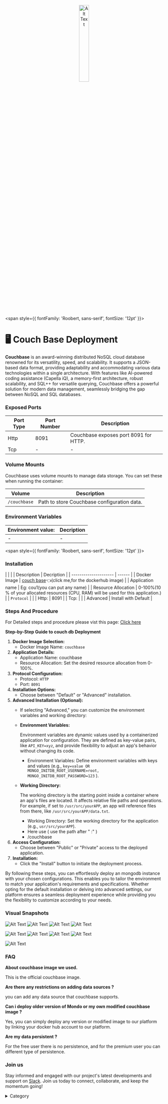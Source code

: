 
<p align="center">
  <img src="/img/dd31.png" alt="Alt Text" width="25%"/>
</p> 

<span style={{ fontFamily: 'Roobert, sans-serif', fontSize: '12pt' }}>

# 🖥 Couch Base Deployment


**Couchbase** is an award-winning distributed NoSQL cloud database renowned for its versatility, speed, and scalability. It supports a JSON-based data format, providing adaptability and accommodating various data technologies within a single architecture. With features like AI-powered coding assistance (Capella iQ), a memory-first architecture, robust scalability, and SQL++ for versatile querying, Couchbase offers a powerful solution for modern data management, seamlessly bridging the gap between NoSQL and SQL databases.

### Exposed Ports

| Port Type | Port Number | Description                               |
| --------- | ----------- | ----------------------------------------- |
| Http      | 8091        | Couchbase exposes port 8091 for HTTP.     |
| Tcp       | -           | -             |

### Volume Mounts

Couchbase uses volume mounts to manage data storage. You can set these when running the container:

| Volume      | Description                                    |
| ----------- | ---------------------------------------------- |
| `/couchbase` | Path to store Couchbase configuration data.    |


### Environment Variables


|   **Environment value:**          | Decription                                                                                                               | 
| --------------------- | ------                                                                                                                   | 
|-       |  -                              |

</span>


<span style={{ fontFamily: 'Roobert, sans-serif', fontSize: '12pt' }}>

### Installation



|                       |                                                                                                                          |
|  Description          | Decription                                                                                                               | 
| --------------------- | ------                                                                                                                   | 
| Docker Image          |  [couch base](https://hub.docker.com/\_/couchbase)👈(click me,for the dockerhub image)                                   |
| Application name      |  Eg: cou1(you can put any name)                                                                                        | 
| Resource Allocation   |  0-100%(10 % of your allocated resources (CPU, RAM) will be used for this application.)                                  | 
| `Protocol`            |                                                                                                                          | 
|  Http:                |  8091                                                                                                                      |
|  Tcp:                 |                                                                                                                          | 
|    Advanced           |    Install with Default                                                                                                  |
                                                                  


### Steps And Procedure&#x20;

For Detailed steps and procedure please vist this page: [Click here](https://techscaleinfinite.github.io/introduction/cloud-float/Steps%20and%20procedure)


**Step-by-Step Guide to couch db Deployment**

1. **Docker Image Selection:**
   * Docker Image Name: `couchbase`
2. **Application Details:**
   * Application Name: couchbase
   * Resource Allocation: Set the desired resource allocation from 0-100%.
3. **Protocol Configuration:**
   * Protocol: `HTTP`
   * Port: `8091`
4. **Installation Options:**
   * Choose between "Default" or "Advanced" installation.
5. **Advanced Installation (Optional):**
   * If selecting "Advanced," you can customize the environment variables and working directory:
   *   **Environment Variables:**

       Environment variables are dynamic values used by a containerized application for configuration. They are defined as key-value pairs, like `API_KEY=xyz`, and provide flexibility to adjust an app's behavior without changing its code.

       * Environment Variables: Define environment variables with keys and values (e.g., `key=value OR MONGO_INITDB_ROOT_USERNAME=root, MONGO_INITDB_ROOT_PASSWORD=123` ).
   *   **Working Directory:**

       The working directory is the starting point inside a container where an app's files are located. It affects relative file paths and operations. For example, if set to `/usr/src/yourAPP`, an app will reference files from there, like `/usr/src/yourAPP/data.txt`.

       * Working Directory: Set the working directory for the application (e.g., `usr/src/yourAPP`).
       * Here use ( use the path after   " :"  )
       * /couchbase
6. **Access Configuration:**
   * Choose between "Public" or "Private" access to the deployed application.
7. **Installation:**
   * Click the "Install" button to initiate the deployment process.

By following these steps, you can effortlessly deploy an mongodb instance with your chosen configurations. This enables you to tailor the environment to match your application's requirements and specifications. Whether opting for the default installation or delving into advanced settings, our platform ensures a seamless deployment experience while providing you the flexibility to customize according to your needs.

### Visual Snapshots

![Alt Text](/img/1111.jpg)
![Alt Text](/img/2121.jpg)
![Alt Text](/img/23233.jpg)
![Alt Text](/img/23231.jpg)

![Alt Text](/img/44.jpg)
![Alt Text](/img/gg4.jpg)
![Alt Text](/img/d221.jpg)
![Alt Text](/img/dd211.jpg)

![Alt Text](/img/dede.jpg)


### FAQ

**About couchbase image we used.**

This is the official couchbase image.

**Are there any restrictions on adding data sources ?**

you can add any data source that couchbase supports.

**Can i deploy older version of  Mondo or my own modified couchbase image ?**

Yes, you can simply deploy any version or modified image to our platform by linking your docker hub account to our platform.

**Are my data persistent ?**

For the free user there is no persistence, and for the premium user you can different type of persistence.

### Join us

Stay informed and engaged with our project's latest developments and support on [Slack](https://app.slack.com/client/T04QS32JX6E/C04QKEWE146). Join us today to connect, collaborate, and keep the momentum going!&#x20;

<details>

<summary>Category</summary>

Kubernetes, cloud computing, DevOps, cloud services, hosting platform, container orchestration, cloud infrastructure, cloud deployment, cloud management, cloud technology, cloud solutions, database, couch base

</details>

</span>

